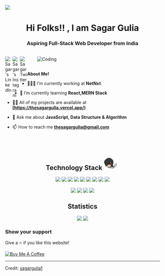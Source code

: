 ![](https://raw.githubusercontent.com/lionelsamrat10/lionelsamrat10/main/header_.png)

 <h1 align="center">Hi Folks!! <!-- <img src="https://raw.githubusercontent.com/MartinHeinz/MartinHeinz/master/wave.gif" width="30px">-->, I am Sagar Gulia </h1> 
<h3 align="center">Aspiring Full-Stack Web Developer from India</h3>

<br />

<img align="right" alt="Coding" width="400" src="https://i.pinimg.com/originals/e4/26/70/e426702edf874b181aced1e2fa5c6cde.gif">

<a href="https://www.linkedin.com/in/thesagargulia">
  <img align="left" alt="Sagar's LinkedIn" width="24px" src="https://cdn-icons-png.flaticon.com/512/174/174857.png" />
</a>
<a href="https://www.instagram.com/thesagargulia/">
  <img align="left" alt="Sagar's Instagram" width="24px" src="https://upload.wikimedia.org/wikipedia/commons/thumb/a/a5/Instagram_icon.png/1024px-Instagram_icon.png"/>
</a>
<a href="https://twitter.com/thesagargulia">
  <img align="left" alt="Sagar Twitter" width="24px" src="https://logodownload.org/wp-content/uploads/2014/09/twitter-logo-6.png" />
</a>

<br />
<br />

**About Me!**

- 👨🏽‍💻 I’m currently working at **NetNxt**.

- 🌱 I’m currently learning **React,MERN Stack**

- 👨‍💻 All of my projects are available at **[https://thesagargulia.vercel.app/)**

- 💬 Ask me about **JavaScript, Data Structure & Algorithm**

- 📫 How to reach me **thesagargulia@gmail.com** 

<br /><br />

<p align="center">
  <h2 align="center">Technology Stack  <img src="https://github.com/Vaman93/Vaman93/blob/main/image/laptop.gif" width="50"></h2>
  <div align="center">
   <img src="https://img.shields.io/badge/-HTML-c58545?style=for-the-badge&logo=html5&logoColor=c58545&labelColor=282828">
   <img src="https://img.shields.io/badge/-CSS-d1a01f?style=for-the-badge&logo=css3&logoColor=d1a01f&labelColor=282828">
   <img src="https://img.shields.io/badge/JavaScript-F7DF1E?style=for-the-badge&logo=javascript&logoColor=d1a01f&labelColor=282828">
   <img src="https://img.shields.io/badge/Node.js-43853D?style=for-the-badge&logo=node.js&logoColor=d1a01f&labelColor=282828">
   <img src="https://img.shields.io/badge/Express.js-404D59?style=for-the-badge&logo=express.js&logoColor=d1a01f&labelColor=282828">
   <img src="https://img.shields.io/badge/React-20232A?style=for-the-badge&logo=react&logoColor=61DAFB&labelColor=282828">
   <img src="https://img.shields.io/badge/MongoDB-4EA94B?style=for-the-badge&logo=mongodb&logoColor=white">
   <img src="https://img.shields.io/badge/Bootstrap-563D7C?style=for-the-badge&logo=bootstrap&logoColor=white"/>
   <img src="https://img.shields.io/badge/Material--UI-0081CB?style=for-the-badge&logo=material-ui&logoColor=white"/>
    </br>
    </br>
  <img src="https://img.shields.io/badge/GitHub-100000?style=for-the-badge&logo=github&logoColor=white"/>
  <img src="https://img.shields.io/badge/Netlify-00C7B7?style=for-the-badge&logo=netlify&logoColor=whit"/>
  <img src="https://img.shields.io/badge/Heroku-430098?style=for-the-badge&logo=heroku&logoColor=white"/>
  <img src="https://img.shields.io/badge/Redux-593D88?style=for-the-badge&logo=redux&logoColor=white"/>
 </div>
</p>

<h2 align="center">Statistics </h2>

<p align="center">
<img width="48%" src="https://github-readme-stats.vercel.app/api?username=thesagargulia&show_icons=true&theme=tokyonight" />     
 <img width="48%" src="https://github-readme-streak-stats.herokuapp.com/?user=thesagargulia&show_icons=true&theme=tokyonight" />
 <p/>
 
 ### Show your support

Give a ⭐ if you like this website!

<a href="https://www.buymeacoffee.com/sgulia729U?new=1" target="_blank"><img src="https://cdn.buymeacoffee.com/buttons/v2/default-violet.png" alt="Buy Me A Coffee" height= "60px" width= "217px" ></a>
 
 
<!-- <p align="center">
  <img width="500" height="200" src="https://media3.giphy.com/media/RbDKaczqWovIugyJmW/200.gif">
</p align="center"> -->

----
Credit: [sagargulia1](https://github.com/thesagargulia)
